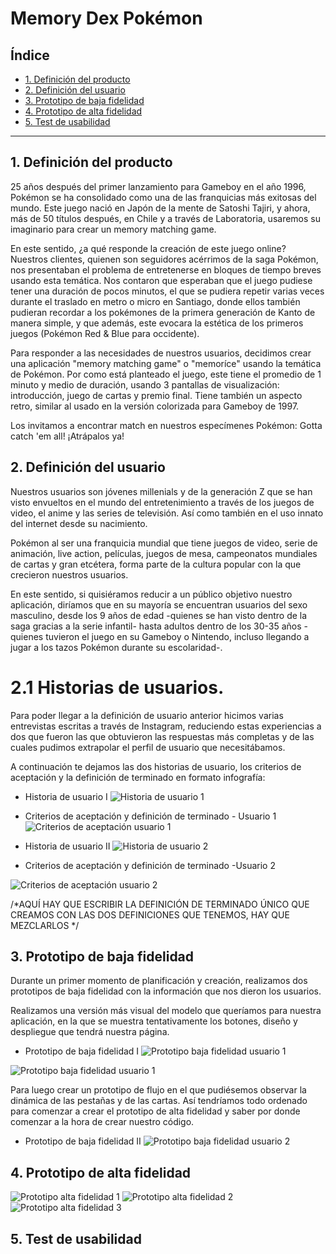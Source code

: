 # Memory Dex Pokémon

## Índice

* [1. Definición del producto](#1-Definición-del-producto)
* [2. Definición del usuario](#2-Definición-del-usuario)
* [3. Prototipo de baja fidelidad](#3-Prototipo-de-baja-fidelidad)
* [4. Prototipo de alta fidelidad](#4-Prototipo-de-alta-fidelidad)
* [5. Test de usabilidad](#5-Test-de-usabilidad)


***

## 1. Definición del producto


25 años después del primer lanzamiento para Gameboy en el año 1996, Pokémon se ha consolidado como una de las franquicias más exitosas del mundo. Este juego nació en Japón de la mente de Satoshi Tajiri, y ahora, más de 50 títulos después, en Chile y a través de Laboratoria, usaremos su imaginario para crear un memory matching game. 

En este sentido, ¿a qué responde la creación de este juego online? Nuestros clientes, quienen son seguidores acérrimos de la saga Pokémon, nos presentaban el problema de entretenerse en bloques de tiempo breves usando esta temática. Nos contaron que esperaban que el juego pudiese tener una duración de pocos minutos, el que se pudiera repetir varias veces durante el traslado en metro o micro en Santiago, donde ellos también pudieran recordar a los pokémones de la primera generación de Kanto de manera simple, y que además, este evocara la estética de los primeros juegos (Pokémon Red & Blue para occidente).

Para responder a las necesidades de nuestros usuarios, decidimos crear una aplicación "memory matching game" o "memoríce" usando la temática de Pokémon. Por como está planteado el juego, este tiene el promedio de 1 minuto y medio de duración, usando 3 pantallas de visualización: introducción, juego de cartas y premio final. Tiene también un aspecto retro, similar al usado en la versión colorizada para Gameboy de 1997. 

Los invitamos a encontrar match en nuestros especímenes Pokémon: Gotta catch 'em all! ¡Atrápalos ya!

## 2. Definición del usuario

Nuestros usuarios son jóvenes millenials y de la generación Z que se han visto envueltos en el mundo del entretenimiento a través de los juegos de video, el anime y las series de televisión. Así como también en el uso innato del internet desde su nacimiento. 

Pokémon al ser una franquicia mundial que tiene juegos de video, serie de animación, live action, películas, juegos de mesa, campeonatos mundiales de cartas y gran etcétera, forma parte de la cultura popular con la que crecieron nuestros usuarios. 

En este sentido, si quisiéramos reducir a un público objetivo nuestro aplicación, diríamos que en su mayoría se encuentran usuarios del sexo masculino, desde los 9 años de edad -quienes se han visto dentro de la saga gracias a la serie infantil- hasta adultos dentro de los 30-35 años -quienes tuvieron el juego en su Gameboy o Nintendo, incluso llegando a jugar a los tazos Pokémon durante su escolaridad-. 

# 2.1 Historias de usuarios.

Para poder llegar a la definición de usuario anterior hicimos varias entrevistas escritas a través de Instagram, reduciendo estas experiencias a dos que fueron las que obtuvieron las respuestas más completas y de las cuales pudimos extrapolar el perfil de usuario que necesitábamos. 

A continuación te dejamos las dos historias de usuario, los criterios de aceptación y la definición de terminado en formato infografía:

* Historia de usuario I
![Historia de usuario 1](imagenesProyecto/readme/Historia_de_usuario_1_.png)

* Criterios de aceptación y definición de terminado - Usuario 1
![Criterios de aceptación usuario 1](imagenesProyecto/readme/Criterio_y_definici%C3%B3n_2.png)

* Historia de usuario II
![Historia de usuario 2](imagenesProyecto/readme/Historia_de_usuario_2.png)

* Criterios de aceptación y definición de terminado -Usuario 2

![Criterios de aceptación usuario 2](imagenesProyecto/readme/Criterios_y_definici%C3%B3n_1.png)

/*AQUÍ HAY QUE ESCRIBIR LA DEFINICIÓN DE TERMINADO ÚNICO QUE CREAMOS CON LAS DOS DEFINICIONES QUE TENEMOS, HAY QUE MEZCLARLOS */


## 3. Prototipo de baja fidelidad

Durante un primer momento de planificación y creación, realizamos dos prototipos de baja fidelidad con la información que nos dieron los usuarios. 

Realizamos una versión más visual del modelo que queríamos para nuestra aplicación, en la que se muestra tentativamente los botones, diseño y despliegue que tendrá nuestra página. 

* Prototipo de baja fidelidad I
![Prototipo baja fidelidad usuario 1](imagenesProyecto/readme/prototype_lf1.jpg)

![Prototipo baja fidelidad usuario 1](imagenesProyecto/readme/prototype_lf2.jpg)

Para luego crear un prototipo de flujo en el que pudiésemos observar la dinámica de las pestañas y de las cartas. Así tendríamos todo ordenado para comenzar a crear el prototipo de alta fidelidad y saber por donde comenzar a la hora de crear nuestro código. 

* Prototipo de baja fidelidad II
![Prototipo baja fidelidad usuario 2](imagenesProyecto/readme/Prototipo_historia_2.png)

## 4. Prototipo de alta fidelidad


![Prototipo alta fidelidad 1](imagenesProyecto/readme/Prototipo%20figma%201.png)
![Prototipo alta fidelidad 2](imagenesProyecto/readme/Prototipo%20figma%202.png)
![Prototipo alta fidelidad 3](imagenesProyecto/readme/Prototipo%20figma%203.png)

## 5. Test de usabilidad
